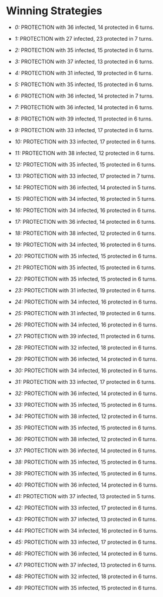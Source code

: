 # Winning Strategies

* _0:_ PROTECTION with 36 infected, 14 protected in 6 turns.


* _1:_ PROTECTION with 27 infected, 23 protected in 7 turns.


* _2:_ PROTECTION with 35 infected, 15 protected in 6 turns.


* _3:_ PROTECTION with 37 infected, 13 protected in 6 turns.


* _4:_ PROTECTION with 31 infected, 19 protected in 6 turns.


* _5:_ PROTECTION with 35 infected, 15 protected in 6 turns.


* _6:_ PROTECTION with 36 infected, 14 protected in 7 turns.


* _7:_ PROTECTION with 36 infected, 14 protected in 6 turns.


* _8:_ PROTECTION with 39 infected, 11 protected in 6 turns.


* _9:_ PROTECTION with 33 infected, 17 protected in 6 turns.


* _10:_ PROTECTION with 33 infected, 17 protected in 6 turns.


* _11:_ PROTECTION with 38 infected, 12 protected in 6 turns.


* _12:_ PROTECTION with 35 infected, 15 protected in 6 turns.


* _13:_ PROTECTION with 33 infected, 17 protected in 7 turns.


* _14:_ PROTECTION with 36 infected, 14 protected in 5 turns.


* _15:_ PROTECTION with 34 infected, 16 protected in 5 turns.


* _16:_ PROTECTION with 34 infected, 16 protected in 6 turns.


* _17:_ PROTECTION with 36 infected, 14 protected in 6 turns.


* _18:_ PROTECTION with 38 infected, 12 protected in 6 turns.


* _19:_ PROTECTION with 34 infected, 16 protected in 6 turns.


* _20:_ PROTECTION with 35 infected, 15 protected in 6 turns.


* _21:_ PROTECTION with 35 infected, 15 protected in 6 turns.


* _22:_ PROTECTION with 35 infected, 15 protected in 6 turns.


* _23:_ PROTECTION with 31 infected, 19 protected in 6 turns.


* _24:_ PROTECTION with 34 infected, 16 protected in 6 turns.


* _25:_ PROTECTION with 31 infected, 19 protected in 6 turns.


* _26:_ PROTECTION with 34 infected, 16 protected in 6 turns.


* _27:_ PROTECTION with 39 infected, 11 protected in 6 turns.


* _28:_ PROTECTION with 32 infected, 18 protected in 6 turns.


* _29:_ PROTECTION with 36 infected, 14 protected in 6 turns.


* _30:_ PROTECTION with 34 infected, 16 protected in 6 turns.


* _31:_ PROTECTION with 33 infected, 17 protected in 6 turns.


* _32:_ PROTECTION with 36 infected, 14 protected in 6 turns.


* _33:_ PROTECTION with 35 infected, 15 protected in 6 turns.


* _34:_ PROTECTION with 38 infected, 12 protected in 6 turns.


* _35:_ PROTECTION with 35 infected, 15 protected in 6 turns.


* _36:_ PROTECTION with 38 infected, 12 protected in 6 turns.


* _37:_ PROTECTION with 36 infected, 14 protected in 6 turns.


* _38:_ PROTECTION with 35 infected, 15 protected in 6 turns.


* _39:_ PROTECTION with 35 infected, 15 protected in 6 turns.


* _40:_ PROTECTION with 36 infected, 14 protected in 6 turns.


* _41:_ PROTECTION with 37 infected, 13 protected in 5 turns.


* _42:_ PROTECTION with 33 infected, 17 protected in 6 turns.


* _43:_ PROTECTION with 37 infected, 13 protected in 6 turns.


* _44:_ PROTECTION with 34 infected, 16 protected in 6 turns.


* _45:_ PROTECTION with 33 infected, 17 protected in 6 turns.


* _46:_ PROTECTION with 36 infected, 14 protected in 6 turns.


* _47:_ PROTECTION with 37 infected, 13 protected in 6 turns.


* _48:_ PROTECTION with 32 infected, 18 protected in 6 turns.


* _49:_ PROTECTION with 35 infected, 15 protected in 6 turns.


